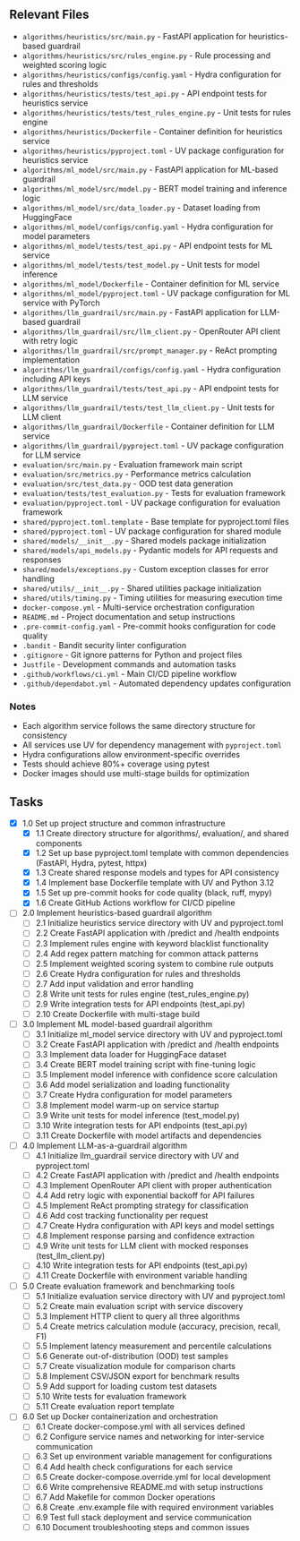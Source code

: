 ## Relevant Files

- `algorithms/heuristics/src/main.py` - FastAPI application for heuristics-based guardrail
- `algorithms/heuristics/src/rules_engine.py` - Rule processing and weighted scoring logic
- `algorithms/heuristics/configs/config.yaml` - Hydra configuration for rules and thresholds
- `algorithms/heuristics/tests/test_api.py` - API endpoint tests for heuristics service
- `algorithms/heuristics/tests/test_rules_engine.py` - Unit tests for rules engine
- `algorithms/heuristics/Dockerfile` - Container definition for heuristics service
- `algorithms/heuristics/pyproject.toml` - UV package configuration for heuristics service
- `algorithms/ml_model/src/main.py` - FastAPI application for ML-based guardrail
- `algorithms/ml_model/src/model.py` - BERT model training and inference logic
- `algorithms/ml_model/src/data_loader.py` - Dataset loading from HuggingFace
- `algorithms/ml_model/configs/config.yaml` - Hydra configuration for model parameters
- `algorithms/ml_model/tests/test_api.py` - API endpoint tests for ML service
- `algorithms/ml_model/tests/test_model.py` - Unit tests for model inference
- `algorithms/ml_model/Dockerfile` - Container definition for ML service
- `algorithms/ml_model/pyproject.toml` - UV package configuration for ML service with PyTorch
- `algorithms/llm_guardrail/src/main.py` - FastAPI application for LLM-based guardrail
- `algorithms/llm_guardrail/src/llm_client.py` - OpenRouter API client with retry logic
- `algorithms/llm_guardrail/src/prompt_manager.py` - ReAct prompting implementation
- `algorithms/llm_guardrail/configs/config.yaml` - Hydra configuration including API keys
- `algorithms/llm_guardrail/tests/test_api.py` - API endpoint tests for LLM service
- `algorithms/llm_guardrail/tests/test_llm_client.py` - Unit tests for LLM client
- `algorithms/llm_guardrail/Dockerfile` - Container definition for LLM service
- `algorithms/llm_guardrail/pyproject.toml` - UV package configuration for LLM service
- `evaluation/src/main.py` - Evaluation framework main script
- `evaluation/src/metrics.py` - Performance metrics calculation
- `evaluation/src/test_data.py` - OOD test data generation
- `evaluation/tests/test_evaluation.py` - Tests for evaluation framework
- `evaluation/pyproject.toml` - UV package configuration for evaluation framework
- `shared/pyproject.toml.template` - Base template for pyproject.toml files
- `shared/pyproject.toml` - UV package configuration for shared module
- `shared/models/__init__.py` - Shared models package initialization
- `shared/models/api_models.py` - Pydantic models for API requests and responses
- `shared/models/exceptions.py` - Custom exception classes for error handling
- `shared/utils/__init__.py` - Shared utilities package initialization
- `shared/utils/timing.py` - Timing utilities for measuring execution time
- `docker-compose.yml` - Multi-service orchestration configuration
- `README.md` - Project documentation and setup instructions
- `.pre-commit-config.yaml` - Pre-commit hooks configuration for code quality
- `.bandit` - Bandit security linter configuration
- `.gitignore` - Git ignore patterns for Python and project files
- `Justfile` - Development commands and automation tasks
- `.github/workflows/ci.yml` - Main CI/CD pipeline workflow
- `.github/dependabot.yml` - Automated dependency updates configuration

### Notes

- Each algorithm service follows the same directory structure for consistency
- All services use UV for dependency management with `pyproject.toml`
- Hydra configurations allow environment-specific overrides
- Tests should achieve 80%+ coverage using pytest
- Docker images should use multi-stage builds for optimization

## Tasks

- [x] 1.0 Set up project structure and common infrastructure
  - [x] 1.1 Create directory structure for algorithms/, evaluation/, and shared components
  - [x] 1.2 Set up base pyproject.toml template with common dependencies (FastAPI, Hydra, pytest, httpx)
  - [x] 1.3 Create shared response models and types for API consistency
  - [x] 1.4 Implement base Dockerfile template with UV and Python 3.12
  - [x] 1.5 Set up pre-commit hooks for code quality (black, ruff, mypy)
  - [x] 1.6 Create GitHub Actions workflow for CI/CD pipeline

- [ ] 2.0 Implement heuristics-based guardrail algorithm
  - [ ] 2.1 Initialize heuristics service directory with UV and pyproject.toml
  - [ ] 2.2 Create FastAPI application with /predict and /health endpoints
  - [ ] 2.3 Implement rules engine with keyword blacklist functionality
  - [ ] 2.4 Add regex pattern matching for common attack patterns
  - [ ] 2.5 Implement weighted scoring system to combine rule outputs
  - [ ] 2.6 Create Hydra configuration for rules and thresholds
  - [ ] 2.7 Add input validation and error handling
  - [ ] 2.8 Write unit tests for rules engine (test_rules_engine.py)
  - [ ] 2.9 Write integration tests for API endpoints (test_api.py)
  - [ ] 2.10 Create Dockerfile with multi-stage build

- [ ] 3.0 Implement ML model-based guardrail algorithm
  - [ ] 3.1 Initialize ml_model service directory with UV and pyproject.toml
  - [ ] 3.2 Create FastAPI application with /predict and /health endpoints
  - [ ] 3.3 Implement data loader for HuggingFace dataset
  - [ ] 3.4 Create BERT model training script with fine-tuning logic
  - [ ] 3.5 Implement model inference with confidence score calculation
  - [ ] 3.6 Add model serialization and loading functionality
  - [ ] 3.7 Create Hydra configuration for model parameters
  - [ ] 3.8 Implement model warm-up on service startup
  - [ ] 3.9 Write unit tests for model inference (test_model.py)
  - [ ] 3.10 Write integration tests for API endpoints (test_api.py)
  - [ ] 3.11 Create Dockerfile with model artifacts and dependencies

- [ ] 4.0 Implement LLM-as-a-guardrail algorithm
  - [ ] 4.1 Initialize llm_guardrail service directory with UV and pyproject.toml
  - [ ] 4.2 Create FastAPI application with /predict and /health endpoints
  - [ ] 4.3 Implement OpenRouter API client with proper authentication
  - [ ] 4.4 Add retry logic with exponential backoff for API failures
  - [ ] 4.5 Implement ReAct prompting strategy for classification
  - [ ] 4.6 Add cost tracking functionality per request
  - [ ] 4.7 Create Hydra configuration with API keys and model settings
  - [ ] 4.8 Implement response parsing and confidence extraction
  - [ ] 4.9 Write unit tests for LLM client with mocked responses (test_llm_client.py)
  - [ ] 4.10 Write integration tests for API endpoints (test_api.py)
  - [ ] 4.11 Create Dockerfile with environment variable handling

- [ ] 5.0 Create evaluation framework and benchmarking tools
  - [ ] 5.1 Initialize evaluation service directory with UV and pyproject.toml
  - [ ] 5.2 Create main evaluation script with service discovery
  - [ ] 5.3 Implement HTTP client to query all three algorithms
  - [ ] 5.4 Create metrics calculation module (accuracy, precision, recall, F1)
  - [ ] 5.5 Implement latency measurement and percentile calculations
  - [ ] 5.6 Generate out-of-distribution (OOD) test samples
  - [ ] 5.7 Create visualization module for comparison charts
  - [ ] 5.8 Implement CSV/JSON export for benchmark results
  - [ ] 5.9 Add support for loading custom test datasets
  - [ ] 5.10 Write tests for evaluation framework
  - [ ] 5.11 Create evaluation report template

- [ ] 6.0 Set up Docker containerization and orchestration
  - [ ] 6.1 Create docker-compose.yml with all services defined
  - [ ] 6.2 Configure service names and networking for inter-service communication
  - [ ] 6.3 Set up environment variable management for configurations
  - [ ] 6.4 Add health check configurations for each service
  - [ ] 6.5 Create docker-compose.override.yml for local development
  - [ ] 6.6 Write comprehensive README.md with setup instructions
  - [ ] 6.7 Add Makefile for common Docker operations
  - [ ] 6.8 Create .env.example file with required environment variables
  - [ ] 6.9 Test full stack deployment and service communication
  - [ ] 6.10 Document troubleshooting steps and common issues 
